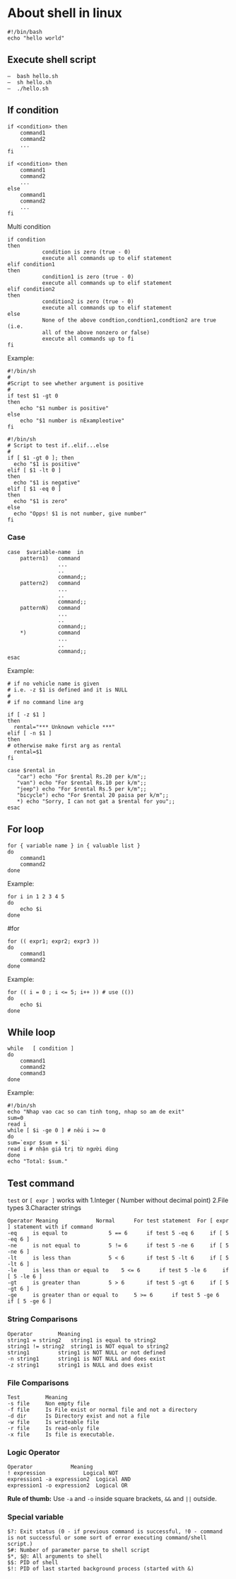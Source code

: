 
# About shell in linux
```
#!/bin/bash
echo "hello world"
```
## Execute shell script
```
–  bash hello.sh
–  sh hello.sh
–  ./hello.sh
```

## If condition
```
if <condition> then
	command1
	command2
	...
fi
```
```
if <condition> then
	command1
	command2
	...
else
	command1
	command2
	...
fi
```
Multi condition
```
if condition
then
           condition is zero (true - 0)
           execute all commands up to elif statement
elif condition1 
then
           condition1 is zero (true - 0)
           execute all commands up to elif statement  
elif condition2
then
           condition2 is zero (true - 0)
           execute all commands up to elif statement          
else
           None of the above condtion,condtion1,condtion2 are true (i.e. 
           all of the above nonzero or false)
           execute all commands up to fi
fi
```

Example:
```
#!/bin/sh
#
#Script to see whether argument is positive
#
if test $1 -gt 0
then
	echo "$1 number is positive"
else
	echo "$1 number is nExampleotive"
fi
```

```
#!/bin/sh
# Script to test if..elif...else
#
if [ $1 -gt 0 ]; then
  echo "$1 is positive"
elif [ $1 -lt 0 ]
then
  echo "$1 is negative"
elif [ $1 -eq 0 ]
then
  echo "$1 is zero"
else
  echo "Opps! $1 is not number, give number"
fi
```

### Case
```
case  $variable-name  in
	pattern1)   command
				...
				..
				command;;
	pattern2)   command
				...
				..
				command;;
	patternN)   command
				...
				..
				command;;
	*)			command
				...
				..
				command;;
esac
```
Example:
```
# if no vehicle name is given
# i.e. -z $1 is defined and it is NULL
#
# if no command line arg

if [ -z $1 ]
then
  rental="*** Unknown vehicle ***"
elif [ -n $1 ]
then
# otherwise make first arg as rental
  rental=$1
fi

case $rental in
   "car") echo "For $rental Rs.20 per k/m";;
   "van") echo "For $rental Rs.10 per k/m";;
   "jeep") echo "For $rental Rs.5 per k/m";;
   "bicycle") echo "For $rental 20 paisa per k/m";;
   *) echo "Sorry, I can not gat a $rental for you";;
esac
```

## For loop
```
for { variable name } in { valuable list }
do
	command1
	command2
done
```

Example:
```
for i in 1 2 3 4 5
do
	echo $i
done
```

#for
```
for (( expr1; expr2; expr3 ))
do
	command1
	command2
done
```

Example: 
```
for (( i = 0 ; i <= 5; i++ )) # use (())
do
	echo $i
done
```

## While loop
```
while	[ condition ]
do
	command1
	command2
	command3
done
```

Example:
```
#!/bin/sh
echo "Nhap vao cac so can tinh tong, nhap so am de exit"
sum=0
read i
while [ $i -ge 0 ] # nếu i >= 0
do
sum=`expr $sum + $i`
read i # nhận giá trị từ người dùng
done
echo "Total: $sum."
```

## Test command
```test``` or ```[ expr ]``` works with
1.Integer ( Number without decimal point)
2.File types
3.Character strings

```
Operator Meaning 			Normal		For test statement 	For [ expr ] statement with if command
-eq 	is equal to 			5 == 6 		if test 5 -eq 6 	if [ 5 -eq 6 ]
-ne 	is not equal to 		5 != 6 		if test 5 -ne 6 	if [ 5 -ne 6 ]
-lt 	is less than 			5 < 6 		if test 5 -lt 6 	if [ 5 -lt 6 ]
-le 	is less than or equal to 	5 <= 6 		if test 5 -le 6 	if [ 5 -le 6 ]
-gt 	is greater than 		5 > 6 		if test 5 -gt 6 	if [ 5 -gt 6 ]
-ge 	is greater than or equal to 	5 >= 6 		if test 5 -ge 6 	if [ 5 -ge 6 ]
```

### String Comparisons
```
Operator 		Meaning
string1 = string2 	string1 is equal to string2
string1 != string2 	string1 is NOT equal to string2
string1 		string1 is NOT NULL or not defined
-n string1 		string1 is NOT NULL and does exist
-z string1 		string1 is NULL and does exist
```

### File Comparisons
```
Test 		Meaning
-s file 	Non empty file
-f file 	Is File exist or normal file and not a directory
-d dir 		Is Directory exist and not a file
-w file 	Is writeable file
-r file 	Is read-only file
-x file 	Is file is executable.
```
### Logic Operator
```
Operator 			Meaning
! expression 			Logical NOT
expression1 -a expression2 	Logical AND
expression1 -o expression2 	Logical OR
```
**Rule of thumb:** Use ```-a``` and ```-o``` inside square brackets, ```&&``` and ```||``` outside.

### Special variable
```
$?: Exit status (0 - if previous command is successful, !0 - command is not successful or some sort of error executing command/shell script.)
$#: Number of parameter parse to shell script
$*, $@: All arguments to shell
$$: PID of shell
$!: PID of last started background process (started with &)
```

